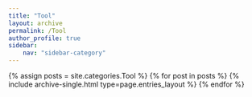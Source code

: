 ```yaml
---
title: "Tool"
layout: archive
permalink: /Tool
author_profile: true
sidebar:
    nav: "sidebar-category"
---
```



{% assign posts = site.categories.Tool %}
{% for post in posts %} {% include archive-single.html type=page.entries_layout %} {% endfor %}
